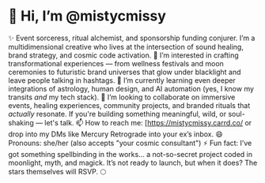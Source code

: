 # 👋 Hi, I’m @mistycmissy
✨ Event sorceress, ritual alchemist, and sponsorship funding conjurer. I’m a multidimensional creative who lives at the intersection of sound healing, brand strategy, and cosmic code activation.
👀 I’m interested in crafting transformational experiences — from wellness festivals and moon ceremonies to futuristic brand universes that glow under blacklight and leave people talking in hashtags.
🌱 I’m currently learning even deeper integrations of astrology, human design, and AI automation (yes, I know my transits *and* my tech stack).
💞️ I’m looking to collaborate on immersive events, healing experiences, community projects, and branded rituals that *actually* resonate. If you're building something meaningful, wild, or soul-shaking — let's talk.
📫 How to reach me: [https://mistycmissy.carrd.co/  or drop into my DMs like Mercury Retrograde into your ex’s inbox.
😄 Pronouns: she/her (also accepts "your cosmic consultant")
⚡ Fun fact: I’ve got something spellbinding in the works... a not-so-secret project coded in moonlight, myth, and magick. It’s not ready to launch, but when it does? The stars themselves will RSVP. 🌕
<!---
mistycmissy/mistycmissy is a ✨ special ✨ repository because its `README.md` (this file) appears on your GitHub profile.
You can click the Preview link to take a look at your changes.
--->

